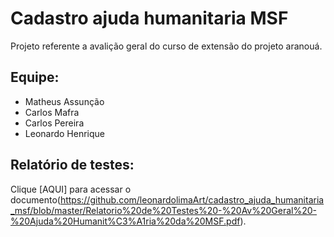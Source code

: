 # Cadastro ajuda humanitaria MSF
Projeto referente a avalição geral do curso de extensão do projeto aranouá.

## Equipe:

- Matheus Assunção
- Carlos Mafra
- Carlos Pereira
- Leonardo Henrique

## Relatório de testes:

Clique [AQUI] para acessar o documento(https://github.com/leonardolimaArt/cadastro_ajuda_humanitaria_msf/blob/master/Relatorio%20de%20Testes%20-%20Av%20Geral%20-%20Ajuda%20Humanit%C3%A1ria%20da%20MSF.pdf).

